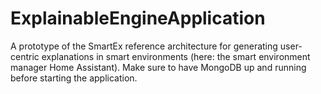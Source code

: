 # ExplainableEngineApplication

A prototype of the SmartEx reference architecture for generating user-centric explanations in smart environments (here: the smart environment manager Home Assistant). Make sure to have MongoDB up and running before starting the application.
